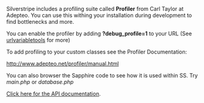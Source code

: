 Silverstripe includes a profiling suite called **Profiler** from Carl Taylor at Adepteo.  You can use this withing your
installation during development to find bottlenecks and more.

You can enable the profiler by adding **?debug_profile=1** to your URL (See [urlvariabletools](urlvariabletools) for
more)

To add profiling to your custom classes see the Profiler Documentation: 

http://www.adepteo.net/profiler/manual.html

You can also browser the Sapphire code to see how it is used within SS.  Try *main.php* or *database.php*

[Click here for the API documentation](http://api.silverstripe.org/trunk/sapphire/Profiler.html).
